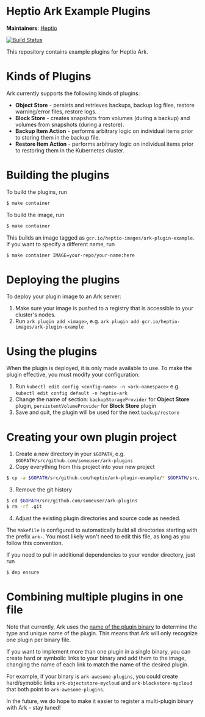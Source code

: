 # Heptio Ark Example Plugins

**Maintainers**: [Heptio][0]

[![Build Status][1]][2]

This repository contains example plugins for Heptio Ark.

# Kinds of Plugins

Ark currently supports the following kinds of plugins:

- **Object Store** - persists and retrieves backups, backup log files, restore warning/error files, restore logs.
- **Block Store** - creates snapshots from volumes (during a backup) and volumes from snapshots (during a restore).
- **Backup Item Action** - performs arbitrary logic on individual items prior to storing them in the backup file.
- **Restore Item Action** - performs arbitrary logic on individual items prior to restoring them in the Kubernetes cluster.

# Building the plugins

To build the plugins, run

```bash
$ make container
```

To build the image, run

```bash
$ make container
```

This builds an image tagged as `gcr.io/heptio-images/ark-plugin-example`. If you want to specify a
different name, run

```bash
$ make container IMAGE=your-repo/your-name:here
```

# Deploying the plugins

To deploy your plugin image to an Ark server:

1. Make sure your image is pushed to a registry that is accessible to your cluster's nodes.
2. Run `ark plugin add <image>`, e.g. `ark plugin add gcr.io/heptio-images/ark-plugin-example`

# Using the plugins

When the plugin is deployed, it is only made available to use. To make the plugin effective, you must modify your configuration:
    
1. Run `kubectl edit config <config-name> -n <ark-namespace>` e.g. `kubectl edit config default -n heptio-ark`
2. Change the name of section: `backupStorageProvider` for **Object Store** plugin, `persistentVolumeProvider` for **Block Store** plugin
3. Save and quit, the plugin will be used for the next `backup/restore`

# Creating your own plugin project

1. Create a new directory in your `$GOPATH`, e.g. `$GOPATH/src/github.com/someuser/ark-plugins`
2. Copy everything from this project into your new project

```bash
$ cp -a $GOPATH/src/github.com/heptio/ark-plugin-example/* $GOPATH/src/github.com/someuser/ark-plugins/.
```

3. Remove the git history

```bash
$ cd $GOPATH/src/github.com/someuser/ark-plugins
$ rm -rf .git
```

4. Adjust the existing plugin directories and source code as needed.

The `Makefile` is configured to automatically build all directories starting with the prefix `ark-`.
You most likely won't need to edit this file, as long as you follow this convention.

If you need to pull in additional dependencies to your vendor directory, just run

```bash
$ dep ensure
```

# Combining multiple plugins in one file

Note that currently, Ark uses the [name of the plugin binary][3] to determine the type and unique name
of the plugin. This means that Ark will only recognize one plugin per binary file.

If you want to implement more than one plugin in a single binary, you can create hard or symbolic
links to your binary and add them to the image, changing the name of each link to match the name of
the desired plugin.

For example, if your binary is `ark-awesome-plugins`, you could create hard/symoblic links
`ark-objectstore-mycloud` and `ark-blockstore-mycloud` that both point to `ark-awesome-plugins`.

In the future, we do hope to make it easier to register a multi-plugin binary with Ark - stay tuned!

[0]: https://github.com/heptio
[1]: https://travis-ci.org/heptio/ark-plugin-example.svg?branch=master
[2]: https://travis-ci.org/heptio/ark-plugin-example
[3]: https://github.com/heptio/ark/blob/master/docs/plugins.md#plugin-naming

